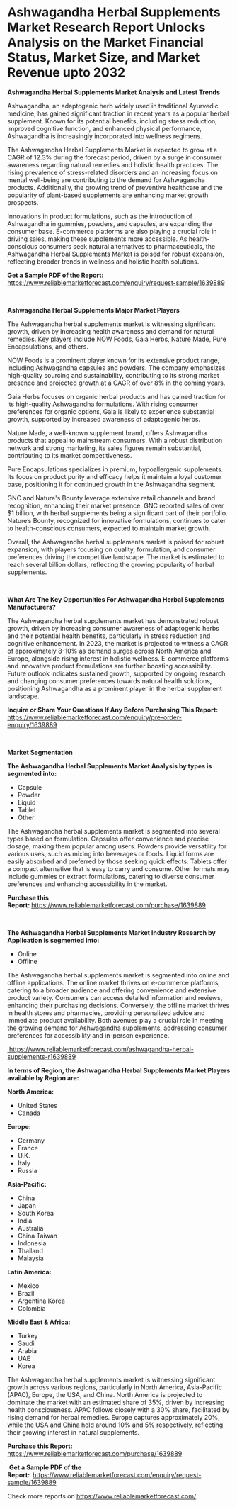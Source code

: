 <p><h1>Ashwagandha Herbal Supplements Market Research Report Unlocks Analysis on the Market Financial Status, Market Size, and Market Revenue upto 2032</h1></p><p><strong>Ashwagandha Herbal Supplements Market Analysis and Latest Trends</strong></p>
<p><p>Ashwagandha, an adaptogenic herb widely used in traditional Ayurvedic medicine, has gained significant traction in recent years as a popular herbal supplement. Known for its potential benefits, including stress reduction, improved cognitive function, and enhanced physical performance, Ashwagandha is increasingly incorporated into wellness regimens.</p><p>The Ashwagandha Herbal Supplements Market is expected to grow at a CAGR of 12.3% during the forecast period, driven by a surge in consumer awareness regarding natural remedies and holistic health practices. The rising prevalence of stress-related disorders and an increasing focus on mental well-being are contributing to the demand for Ashwagandha products. Additionally, the growing trend of preventive healthcare and the popularity of plant-based supplements are enhancing market growth prospects.</p><p>Innovations in product formulations, such as the introduction of Ashwagandha in gummies, powders, and capsules, are expanding the consumer base. E-commerce platforms are also playing a crucial role in driving sales, making these supplements more accessible. As health-conscious consumers seek natural alternatives to pharmaceuticals, the Ashwagandha Herbal Supplements Market is poised for robust expansion, reflecting broader trends in wellness and holistic health solutions.</p></p>
<p><strong>Get a Sample PDF of the Report:&nbsp;</strong> <a href="https://www.reliablemarketforecast.com/enquiry/request-sample/1639889?utm_campaign=2210&utm_medium=2&utm_source=Github&utm_content=ia&utm_term=06022025&utm_id=ashwagandha-herbal-supplements">https://www.reliablemarketforecast.com/enquiry/request-sample/1639889</a></p>
<p>&nbsp;</p>
<p><strong>Ashwagandha Herbal Supplements Major Market Players</strong></p>
<p><p>The Ashwagandha herbal supplements market is witnessing significant growth, driven by increasing health awareness and demand for natural remedies. Key players include NOW Foods, Gaia Herbs, Nature Made, Pure Encapsulations, and others.</p><p>NOW Foods is a prominent player known for its extensive product range, including Ashwagandha capsules and powders. The company emphasizes high-quality sourcing and sustainability, contributing to its strong market presence and projected growth at a CAGR of over 8% in the coming years.</p><p>Gaia Herbs focuses on organic herbal products and has gained traction for its high-quality Ashwagandha formulations. With rising consumer preferences for organic options, Gaia is likely to experience substantial growth, supported by increased awareness of adaptogenic herbs.</p><p>Nature Made, a well-known supplement brand, offers Ashwagandha products that appeal to mainstream consumers. With a robust distribution network and strong marketing, its sales figures remain substantial, contributing to its market competitiveness.</p><p>Pure Encapsulations specializes in premium, hypoallergenic supplements. Its focus on product purity and efficacy helps it maintain a loyal customer base, positioning it for continued growth in the Ashwagandha segment.</p><p>GNC and Nature's Bounty leverage extensive retail channels and brand recognition, enhancing their market presence. GNC reported sales of over $1 billion, with herbal supplements being a significant part of their portfolio. Nature’s Bounty, recognized for innovative formulations, continues to cater to health-conscious consumers, expected to maintain market growth.</p><p>Overall, the Ashwagandha herbal supplements market is poised for robust expansion, with players focusing on quality, formulation, and consumer preferences driving the competitive landscape. The market is estimated to reach several billion dollars, reflecting the growing popularity of herbal supplements.</p></p>
<p>&nbsp;</p>
<p><strong>What Are The Key Opportunities For Ashwagandha Herbal Supplements Manufacturers?</strong></p>
<p><p>The Ashwagandha herbal supplements market has demonstrated robust growth, driven by increasing consumer awareness of adaptogenic herbs and their potential health benefits, particularly in stress reduction and cognitive enhancement. In 2023, the market is projected to witness a CAGR of approximately 8-10% as demand surges across North America and Europe, alongside rising interest in holistic wellness. E-commerce platforms and innovative product formulations are further boosting accessibility. Future outlook indicates sustained growth, supported by ongoing research and changing consumer preferences towards natural health solutions, positioning Ashwagandha as a prominent player in the herbal supplement landscape.</p></p>
<p><strong>Inquire or Share Your Questions If Any Before Purchasing This Report:</strong> <a href="https://www.reliablemarketforecast.com/enquiry/pre-order-enquiry/1639889?utm_campaign=2210&utm_medium=2&utm_source=Github&utm_content=ia&utm_term=06022025&utm_id=ashwagandha-herbal-supplements">https://www.reliablemarketforecast.com/enquiry/pre-order-enquiry/1639889</a></p>
<p>&nbsp;</p>
<p><strong>Market Segmentation</strong></p>
<p><strong>The Ashwagandha Herbal Supplements Market Analysis by types is segmented into:</strong></p>
<p><ul><li>Capsule</li><li>Powder</li><li>Liquid</li><li>Tablet</li><li>Other</li></ul></p>
<p><p>The Ashwagandha herbal supplements market is segmented into several types based on formulation. Capsules offer convenience and precise dosage, making them popular among users. Powders provide versatility for various uses, such as mixing into beverages or foods. Liquid forms are easily absorbed and preferred by those seeking quick effects. Tablets offer a compact alternative that is easy to carry and consume. Other formats may include gummies or extract formulations, catering to diverse consumer preferences and enhancing accessibility in the market.</p></p>
<p><strong>Purchase this Report:&nbsp;</strong><a href="https://www.reliablemarketforecast.com/purchase/1639889?utm_campaign=2210&utm_medium=2&utm_source=Github&utm_content=ia&utm_term=06022025&utm_id=ashwagandha-herbal-supplements">https://www.reliablemarketforecast.com/purchase/1639889</a></p>
<p>&nbsp;</p>
<p><strong>The Ashwagandha Herbal Supplements Market Industry Research by Application is segmented into:</strong></p>
<p><ul><li>Online</li><li>Offline</li></ul></p>
<p><p>The Ashwagandha herbal supplements market is segmented into online and offline applications. The online market thrives on e-commerce platforms, catering to a broader audience and offering convenience and extensive product variety. Consumers can access detailed information and reviews, enhancing their purchasing decisions. Conversely, the offline market thrives in health stores and pharmacies, providing personalized advice and immediate product availability. Both avenues play a crucial role in meeting the growing demand for Ashwagandha supplements, addressing consumer preferences for accessibility and in-person experience.</p></p>
<p><a href="https://www.reliablemarketforecast.com/ashwagandha-herbal-supplements-r1639889?utm_campaign=2210&utm_medium=2&utm_source=Github&utm_content=ia&utm_term=06022025&utm_id=ashwagandha-herbal-supplements">&nbsp;https://www.reliablemarketforecast.com/ashwagandha-herbal-supplements-r1639889</a></p>
<p><strong>In terms of Region, the Ashwagandha Herbal Supplements Market Players available by Region are:</strong></p>
<p>
    <p> <strong> North America: </strong>
        <ul>
            <li>United States</li>
            <li>Canada</li>
        </ul>
        </p> 
    <p> <strong> Europe: </strong>
        <ul>
            <li>Germany</li>
            <li>France</li>
            <li>U.K.</li>
            <li>Italy</li>
            <li>Russia</li>
        </ul>
        </p> 
    <p> <strong> Asia-Pacific: </strong>
        <ul>
            <li>China</li>
            <li>Japan</li>
            <li>South Korea</li>
            <li>India</li>
            <li>Australia</li>
            <li>China Taiwan</li>
            <li>Indonesia</li>
            <li>Thailand</li>
            <li>Malaysia</li>
        </ul>
        </p> 
    <p> <strong> Latin America: </strong>
        <ul>
            <li>Mexico</li>
            <li>Brazil</li>
            <li>Argentina Korea</li>
            <li>Colombia</li>
        </ul>
        </p> 
    <p> <strong> Middle East & Africa: </strong>
        <ul>
            <li>Turkey</li>
            <li>Saudi</li>
            <li>Arabia</li>
            <li>UAE</li>
            <li>Korea</li>
        </ul>
    </p>
    </p>
<p><p>The Ashwagandha herbal supplements market is witnessing significant growth across various regions, particularly in North America, Asia-Pacific (APAC), Europe, the USA, and China. North America is projected to dominate the market with an estimated share of 35%, driven by increasing health consciousness. APAC follows closely with a 30% share, facilitated by rising demand for herbal remedies. Europe captures approximately 20%, while the USA and China hold around 10% and 5% respectively, reflecting their growing interest in natural supplements.</p></p>
<p><strong>Purchase this Report: </strong><a href="https://www.reliablemarketforecast.com/purchase/1639889?utm_campaign=2210&utm_medium=2&utm_source=Github&utm_content=ia&utm_term=06022025&utm_id=ashwagandha-herbal-supplements">https://www.reliablemarketforecast.com/purchase/1639889</a></p>
<p>&nbsp;<strong>Get a Sample PDF of the Report:&nbsp;&nbsp;</strong><a href="https://www.reliablemarketforecast.com/enquiry/request-sample/1639889?utm_campaign=2210&utm_medium=2&utm_source=Github&utm_content=ia&utm_term=06022025&utm_id=ashwagandha-herbal-supplements">https://www.reliablemarketforecast.com/enquiry/request-sample/1639889</a></p>
<p><strong></strong></p>
<p>Check more reports on <a href="https://www.reliablemarketforecast.com/?utm_campaign=2210&utm_medium=2&utm_source=Github&utm_content=ia&utm_term=06022025&utm_id=ashwagandha-herbal-supplements">https://www.reliablemarketforecast.com/</a></p>